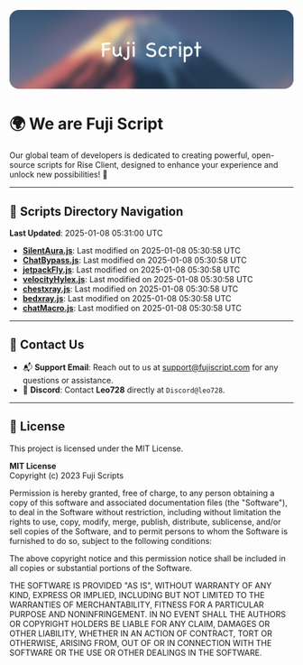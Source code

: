 ![Banner](.github/b.webp)

# 🌍 **We are Fuji Script**

Our global team of developers is dedicated to creating powerful, open-source scripts for Rise Client, designed to enhance your experience and unlock new possibilities! 🌟

---
<!-- SCRIPTS_NAVIGATION_START -->
## 📂 **Scripts Directory Navigation**

**Last Updated**: 2025-01-08 05:31:00 UTC

- **[SilentAura.js](scripts/SilentAura.js)**: Last modified on 2025-01-08 05:30:58 UTC
- **[ChatBypass.js](scripts/ChatBypass.js)**: Last modified on 2025-01-08 05:30:58 UTC
- **[jetpackFly.js](scripts/jetpackFly.js)**: Last modified on 2025-01-08 05:30:58 UTC
- **[velocityHylex.js](scripts/velocityHylex.js)**: Last modified on 2025-01-08 05:30:58 UTC
- **[chestxray.js](scripts/chestxray.js)**: Last modified on 2025-01-08 05:30:58 UTC
- **[bedxray.js](scripts/bedxray.js)**: Last modified on 2025-01-08 05:30:58 UTC
- **[chatMacro.js](scripts/chatMacro.js)**: Last modified on 2025-01-08 05:30:58 UTC

<!-- SCRIPTS_NAVIGATION_END -->

---

## 💬 **Contact Us**  
- 📬 **Support Email**: Reach out to us at [support@fujiscript.com](mailto:support@fujiscript.com) for any questions or assistance.  
- 💬 **Discord**: Contact **Leo728** directly at `Discord@leo728`.

---

## 📜 **License**

This project is licensed under the MIT License.  

**MIT License**  
Copyright (c) 2023 Fuji Scripts  

Permission is hereby granted, free of charge, to any person obtaining a copy of this software and associated documentation files (the "Software"), to deal in the Software without restriction, including without limitation the rights to use, copy, modify, merge, publish, distribute, sublicense, and/or sell copies of the Software, and to permit persons to whom the Software is furnished to do so, subject to the following conditions:  

The above copyright notice and this permission notice shall be included in all copies or substantial portions of the Software.  

THE SOFTWARE IS PROVIDED "AS IS", WITHOUT WARRANTY OF ANY KIND, EXPRESS OR IMPLIED, INCLUDING BUT NOT LIMITED TO THE WARRANTIES OF MERCHANTABILITY, FITNESS FOR A PARTICULAR PURPOSE AND NONINFRINGEMENT. IN NO EVENT SHALL THE AUTHORS OR COPYRIGHT HOLDERS BE LIABLE FOR ANY CLAIM, DAMAGES OR OTHER LIABILITY, WHETHER IN AN ACTION OF CONTRACT, TORT OR OTHERWISE, ARISING FROM, OUT OF OR IN CONNECTION WITH THE SOFTWARE OR THE USE OR OTHER DEALINGS IN THE SOFTWARE.  
